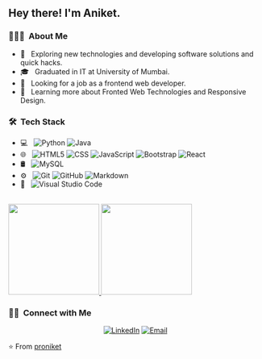 <h2> Hey there! I'm Aniket.</h2>

<h3> 👨🏻‍💻 &nbsp;About Me </h3>

- 🤔 &nbsp; Exploring new technologies and developing software solutions and quick hacks.
- 🎓 &nbsp; Graduated in IT at University of Mumbai.
- 💼 &nbsp; Looking for a job as a frontend web developer.
- 🌱 &nbsp; Learning more about Fronted Web Technologies and Responsive Design.

<h3> 🛠 &nbsp;Tech Stack</h3>

- 💻 &nbsp;
  ![Python](https://img.shields.io/badge/-Python-333333?style=flat&logo=python)
  ![Java](https://img.shields.io/badge/-Java-333333?style=flat&logo=C%2B%2B&logoColor=00599C)
- 🌐 &nbsp;
  ![HTML5](https://img.shields.io/badge/-HTML5-333333?style=flat&logo=HTML5)
  ![CSS](https://img.shields.io/badge/-CSS-333333?style=flat&logo=CSS3&logoColor=1572B6)
  ![JavaScript](https://img.shields.io/badge/-JavaScript-333333?style=flat&logo=javascript)
  ![Bootstrap](https://img.shields.io/badge/-Bootstrap-333333?style=flat&logo=bootstrap&logoColor=563D7C)
  ![React](https://img.shields.io/badge/-React-333333?style=flat&logo=react)
- 🛢 &nbsp;
  ![MySQL](https://img.shields.io/badge/-MySQL-333333?style=flat&logo=mysql)
- ⚙️ &nbsp;
  ![Git](https://img.shields.io/badge/-Git-333333?style=flat&logo=git)
  ![GitHub](https://img.shields.io/badge/-GitHub-333333?style=flat&logo=github)
  ![Markdown](https://img.shields.io/badge/-Markdown-333333?style=flat&logo=markdown)
- 🔧 &nbsp;
  ![Visual Studio Code](https://img.shields.io/badge/-Visual%20Studio%20Code-333333?style=flat&logo=visual-studio-code&logoColor=007ACC)

<br/>

<a href="https://github.com/proniket">
  <img height="180em" src="https://github-readme-stats.vercel.app/api?username=proniket&theme=buefy&show_icons=true" />
  <img height="180em" src="https://github-readme-stats.vercel.app/api/top-langs/?username=proniket&theme=buefy&layout=compact" />
</a>

<br/>

<h3> 🤝🏻 &nbsp;Connect with Me </h3>

<p align="center">
<a href="https://www.linkedin.com/in/the-aniket-gupta/"><img alt="LinkedIn" src="https://img.shields.io/badge/LinkedIn-the%20aniket%20gupta-blue?style=flat-square&logo=linkedin"></a>
<a href="mailto:aniketgupta1368@gmail.com"><img alt="Email" src="https://img.shields.io/badge/Email-aniketgupta1368@gmail.com-blue?style=flat-square&logo=gmail"></a>
</p>

⭐️ From [proniket](https://github.com/proniket)
